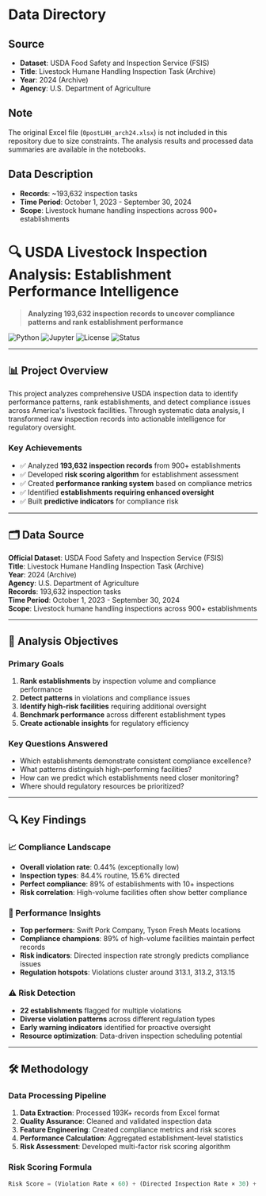 # Data Directory

## Source
- **Dataset**: USDA Food Safety and Inspection Service (FSIS)
- **Title**: Livestock Humane Handling Inspection Task (Archive)
- **Year**: 2024 (Archive)
- **Agency**: U.S. Department of Agriculture

## Note
The original Excel file (`0postLHH_arch24.xlsx`) is not included in this repository due to size constraints. 
The analysis results and processed data summaries are available in the notebooks.

## Data Description
- **Records**: ~193,632 inspection tasks
- **Time Period**: October 1, 2023 - September 30, 2024
- **Scope**: Livestock humane handling inspections across 900+ establishments


# 🔍 USDA Livestock Inspection Analysis: Establishment Performance Intelligence

> **Analyzing 193,632 inspection records to uncover compliance patterns and rank establishment performance**

![Python](https://img.shields.io/badge/python-3.8+-blue.svg)
![Jupyter](https://img.shields.io/badge/jupyter-notebook-orange.svg)
![License](https://img.shields.io/badge/license-MIT-green.svg)
![Status](https://img.shields.io/badge/status-complete-success.svg)

---

## 📊 **Project Overview**

This project analyzes comprehensive USDA inspection data to identify performance patterns, rank establishments, and detect compliance issues across America's livestock facilities. Through systematic data analysis, I transformed raw inspection records into actionable intelligence for regulatory oversight.

### **Key Achievements**
- ✅ Analyzed **193,632 inspection records** from 900+ establishments
- ✅ Developed **risk scoring algorithm** for establishment assessment  
- ✅ Created **performance ranking system** based on compliance metrics
- ✅ Identified **establishments requiring enhanced oversight**
- ✅ Built **predictive indicators** for compliance risk

---

## 🗂️ **Data Source**

**Official Dataset**: USDA Food Safety and Inspection Service (FSIS)  
**Title**: Livestock Humane Handling Inspection Task (Archive)  
**Year**: 2024 (Archive)  
**Agency**: U.S. Department of Agriculture  
**Records**: 193,632 inspection tasks  
**Time Period**: October 1, 2023 - September 30, 2024  
**Scope**: Livestock humane handling inspections across 900+ establishments  

---

## 🎯 **Analysis Objectives**

### **Primary Goals**
1. **Rank establishments** by inspection volume and compliance performance
2. **Detect patterns** in violations and compliance issues
3. **Identify high-risk facilities** requiring additional oversight
4. **Benchmark performance** across different establishment types
5. **Create actionable insights** for regulatory efficiency

### **Key Questions Answered**
- Which establishments demonstrate consistent compliance excellence?
- What patterns distinguish high-performing facilities?
- How can we predict which establishments need closer monitoring?
- Where should regulatory resources be prioritized?

---

## 🔍 **Key Findings**

### **📈 Compliance Landscape**
- **Overall violation rate**: 0.44% (exceptionally low)
- **Inspection types**: 84.4% routine, 15.6% directed
- **Perfect compliance**: 89% of establishments with 10+ inspections
- **Risk correlation**: High-volume facilities often show better compliance

### **🎯 Performance Insights**
- **Top performers**: Swift Pork Company, Tyson Fresh Meats locations
- **Compliance champions**: 89% of high-volume facilities maintain perfect records
- **Risk indicators**: Directed inspection rate strongly predicts compliance issues
- **Regulation hotspots**: Violations cluster around 313.1, 313.2, 313.15

### **⚠️ Risk Detection**
- **22 establishments** flagged for multiple violations
- **Diverse violation patterns** across different regulation types
- **Early warning indicators** identified for proactive oversight
- **Resource optimization**: Data-driven inspection scheduling potential

---

## 🛠️ **Methodology**

### **Data Processing Pipeline**
1. **Data Extraction**: Processed 193K+ records from Excel format
2. **Quality Assurance**: Cleaned and validated inspection data
3. **Feature Engineering**: Created compliance metrics and risk scores
4. **Performance Calculation**: Aggregated establishment-level statistics
5. **Risk Assessment**: Developed multi-factor risk scoring algorithm

### **Risk Scoring Formula**
```python
Risk Score = (Violation Rate × 60) + (Directed Inspection Rate × 30) + (Regulation Diversity Penalty × 10)
